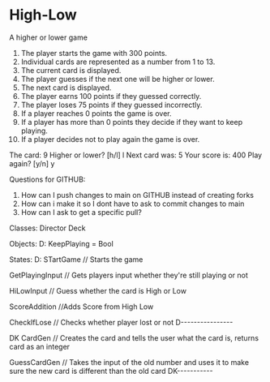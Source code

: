 # High-Low
A higher or lower game

1. The player starts the game with 300 points.
2. Individual cards are represented as a number from 1 to 13.
3. The current card is displayed.
4. The player guesses if the next one will be higher or lower.
5. The next card is displayed.
6. The player earns 100 points if they guessed correctly.
7. The player loses 75 points if they guessed incorrectly.
8. If a player reaches 0 points the game is over.
9. If a player has more than 0 points they decide if they want to keep playing.
10. If a player decides not to play again the game is over.

The card: 9
Higher or lower? [h/l] l
Next card was: 5
Your score is: 400
Play again? [y/n] y

Questions for GITHUB:
1. How can I push changes to main on GITHUB instead of creating forks
2. How can i make it so I dont have to ask to commit changes to main
3. How can I ask to get a specific pull? 


Classes:
Director
Deck

Objects:
D: KeepPlaying = Bool

States:
D: STartGame
// Starts the game 

GetPlayingInput
// Gets players input whether they're still playing or not

HiLowInput
// Guess whether the card is High or Low

ScoreAddition
//Adds Score from High Low

CheckIfLose
// Checks whether player lost or not
D----------------

DK CardGen
// Creates the card and tells the user what the card is, returns card as an integer 

GuessCardGen
// Takes the input of the old number and uses it to make sure the new card is different than the old card
DK-----------
